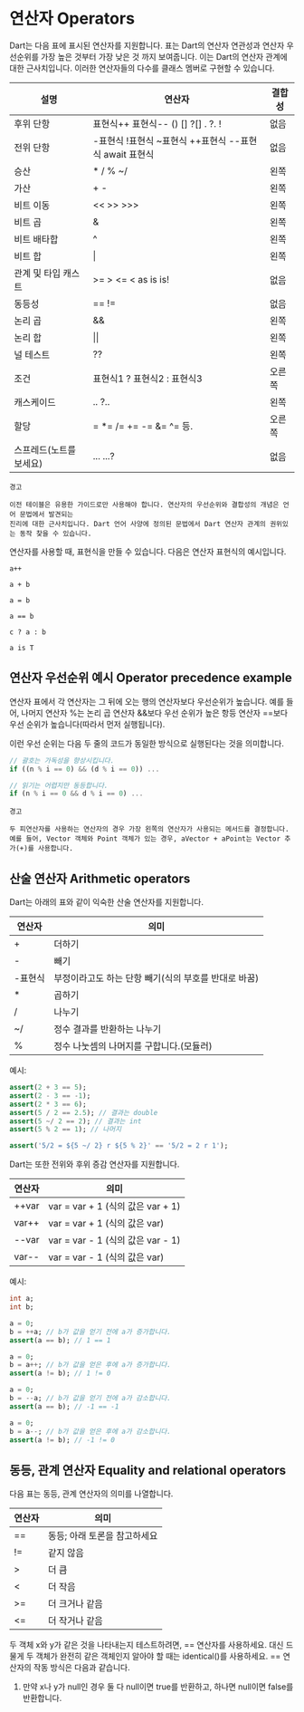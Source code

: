 # 연산자 Operators

Dart는 다음 표에 표시된 연산자를 지원합니다. 표는 Dart의 연산자 연관성과 연산자 우선순위를 가장 높은 것부터 가장 낮은 것 까지 보여줍니다. 이는 Dart의 연산자 관계에 대한 근사치입니다. 이러한 연산자들의 다수를 클래스 멤버로 구현할 수 있습니다.

| 설명 | 연산자 | 결합성 |
|---|---|---|
| 후위 단항 | 표현식++ 표현식-- () [] ?[] . ?. ! | 없음 |
| 전위 단항 | -표현식 !표현식 ~표현식 ++표현식 --표현식 await 표현식 | 없음 |
| 승산 | * / % ~/ | 왼쪽 |
| 가산 | + - | 왼쪽 |
| 비트 이동 | << >> >>> | 왼쪽 |
| 비트 곱 | & | 왼쪽 |
| 비트 배타합 | ^ | 왼쪽 |
| 비트 합 | \| | 왼쪽 | 
| 관계 및 타입 캐스트 | >= > <= < as is is! | 없음 |
| 동등성 | == != | 없음 |
| 논리 곱 | && | 왼쪽 |
| 논리 합 | \|\| | 왼쪽 |
| 널 테스트 | ?? | 왼쪽 |
| 조건 | 표현식1 ? 표현식2 : 표현식3 | 오른쪽 |
| 캐스케이드 | .. ?.. | 왼쪽 |
| 할당 | = *= /= += -= &= ^= 등. | 오른쪽 |
| 스프레드(노트를 보세요) | ... ...? | 없음 |

```
경고

이전 테이블은 유용한 가이드로만 사용해야 합니다. 연산자의 우선순위와 결합성의 개념은 언어 문법에서 발견되는
진리에 대한 근사치입니다. Dart 언어 사양에 정의된 문법에서 Dart 연산자 관계의 권위있는 동작 찾을 수 있습니다.
```

연산자를 사용할 때, 표현식을 만들 수 있습니다. 다음은 연산자 표현식의 예시입니다.

```
a++

a + b

a = b

a == b

c ? a : b

a is T
```

## 연산자 우선순위 예시 Operator precedence example

연산자 표에서 각 연산자는 그 뒤에 오는 행의 연산자보다 우선순위가 높습니다. 예를 들어, 나머지 연산자 %는 논리 곱 연산자 &&보다 우선 순위가 높은 항등 연산자 ==보다 우선 순위가 높습니다(따라서 먼저 실행됩니다).

이런 우선 순위는 다음 두 줄의 코드가 동일한 방식으로 실행된다는 것을 의미합니다.

```dart
// 괄호는 가독성을 향상시킵니다.
if ((n % i == 0) && (d % i == 0)) ...

// 읽기는 어렵지만 동등합니다.
if (n % i == 0 && d % i == 0) ...
```

```
경고

두 피연산자를 사용하는 연산자의 경우 가장 왼쪽의 연산자가 사용되는 메서드를 결정합니다.
예를 들어, Vector 객체와 Point 객체가 있는 경우, aVector + aPoint는 Vector 추가(+)를 사용합니다.
```

## 산술 연산자 Arithmetic operators

Dart는 아래의 표와 같이 익숙한 산술 연산자를 지원합니다.

| 연산자 | 의미 |
|---|---|
| + | 더하기 |
| - | 빼기 |
| -표현식 | 부정이라고도 하는 단항 빼기(식의 부호를 반대로 바꿈) |
| * | 곱하기 |
| / | 나누기 |
| ~/ | 정수 결과를 반환하는 나누기 |
| % | 정수 나눗셈의 나머지를 구합니다.(모듈러) |

예시:

```dart
assert(2 + 3 == 5);
assert(2 - 3 == -1);
assert(2 * 3 == 6);
assert(5 / 2 == 2.5); // 결과는 double
assert(5 ~/ 2 == 2); // 결과는 int
assert(5 % 2 == 1); // 나머지

assert('5/2 = ${5 ~/ 2} r ${5 % 2}' == '5/2 = 2 r 1');
```

Dart는 또한 전위와 후위 증감 연산자를 지원합니다.

| 연산자 | 의미 |
|---|---|
| ++var | var  =  var + 1 (식의 값은 var + 1) |
| var++ | var = var + 1 (식의 값은 var) |
| --var | var = var - 1 (식의 값은 var - 1) |
| var-- | var = var - 1 (식의 값은 var) |

예시:

```dart
int a;
int b;

a = 0;
b = ++a; // b가 값을 얻기 전에 a가 증가합니다.
assert(a == b); // 1 == 1

a = 0;
b = a++; // b가 값을 얻은 후에 a가 증가합니다.
assert(a != b); // 1 != 0

a = 0;
b = --a; // b가 값을 얻기 전에 a가 감소합니다.
assert(a == b); // -1 == -1

a = 0;
b = a--; // b가 값을 얻은 후에 a가 감소합니다.
assert(a != b); // -1 != 0
```

## 동등, 관계 연산자 Equality and relational operators

다음 표는 동등, 관계 연산자의 의미를 나열합니다.

| 연산자 | 의미 |
|---|---|
| == | 동등; 아래 토론을 참고하세요 |
| != | 같지 않음 |
| > | 더 큼 |
| < | 더 작음 |
| >= | 더 크거나 같음 |
| <= | 더 작거나 같음 |

두 객체 x와 y가 같은 것을 나타내는지 테스트하려면, == 연산자를 사용하세요. 대신 드물게 두 객체가 완전히 같은 객체인지 알아야 할 때는 identical()를 사용하세요. == 연산자의 작동 방식은 다음과 같습니다.

1. 만약 x나 y가 null인 경우 둘 다 null이면 true를 반환하고, 하나면 null이면 false를 반환합니다.